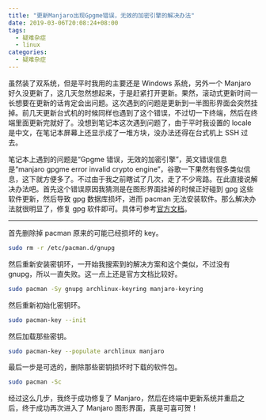 ```yaml
---
title: "更新Manjaro出现Gpgme错误，无效的加密引擎的解决办法"
date: 2019-03-06T20:08:24+08:00
tags:
  - 疑难杂症
  - linux
categories:
  - 疑难杂症
---
```


虽然装了双系统，但是平时我用的主要还是 Windows 系统，另外一个 Manjaro 好久没更新了，这几天忽然想起来，于是赶紧打开更新。果然，滚动式更新时间一长想要在更新的话肯定会出问题。这次遇到的问题是更新到一半图形界面会突然挂掉。前几天更新台式机的时候同样也遇到了这个错误，不过切一下终端，然后在终端里面更新完就好了。没想到笔记本这次遇到问题了，由于平时我设置的 locale 是中文，在笔记本屏幕上还显示成了一堆方块，没办法还得在台式机上 SSH 过去。

笔记本上遇到的问题是“Gpgme 错误，无效的加密引擎”，英文错误信息是“manjaro gpgme error invalid crypto engine”，谷歌一下果然有很多类似信息，这下就方便多了。不过由于我之前瞎试了几次，走了不少弯路。在此直接说解决办法吧。首先这个错误原因我猜测是在图形界面挂掉的时候正好碰到 gpg 这些软件更新，然后导致 gpg 数据库损坏，进而 pacman 无法安装软件。那么解决办法就很明显了，修复 gpg 软件即可。具体可参考[官方文档](https://wiki.manjaro.org/index.php/Pacman_troubleshooting#Errors_about_Keys)。

---

首先删除掉 pacman 原来的可能已经损坏的 key。

```sh
sudo rm -r /etc/pacman.d/gnupg
```

然后重新安装密钥环，一开始我搜索到的解决方案和这个类似，不过没有 gnupg，所以一直失败。这一点上还是官方文档比较好。

```sh
sudo pacman -Sy gnupg archlinux-keyring manjaro-keyring
```

然后重新初始化密钥环。

```sh
sudo pacman-key --init
```

然后加载那些密钥。

```sh
sudo pacman-key --populate archlinux manjaro
```

最后一步是可选的，删除那些密钥损坏时下载的软件包。

```sh
sudo pacman -Sc
```

经过这么几步，我终于成功修复了 Manjaro，然后在终端中更新系统并重启之后，终于成功再次进入了 Manjaro 图形界面，真是可喜可贺！
